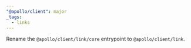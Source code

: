 ```yaml
---
"@apollo/client": major
_tags:
  - links
---
```


Rename the `@apollo/client/link/core` entrypoint to `@apollo/client/link`.
